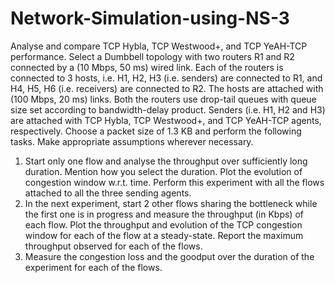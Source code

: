 # Network-Simulation-using-NS-3
Analyse and compare TCP Hybla, TCP Westwood+, and TCP YeAH-TCP performance. Select a Dumbbell
topology with two routers R1 and R2 connected by a (10 Mbps, 50 ms) wired link. Each of the routers is
connected to 3 hosts, i.e. H1, H2, H3 (i.e. senders) are connected to R1, and H4, H5, H6 (i.e. receivers) are
connected to R2. The hosts are attached with (100 Mbps, 20 ms) links. Both the routers use drop-tail queues
with queue size set according to bandwidth-delay product. Senders (i.e. H1, H2 and H3) are attached with TCP
Hybla, TCP Westwood+, and TCP YeAH-TCP agents, respectively. Choose a packet size of 1.3 KB and perform
the following tasks. Make appropriate assumptions wherever necessary.
1. Start only one flow and analyse the throughput over sufficiently long duration. Mention how you select
the duration. Plot the evolution of congestion window w.r.t. time. Perform this experiment with all the
flows attached to all the three sending agents.
2. In the next experiment, start 2 other flows sharing the bottleneck while the first one is in progress and
measure the throughput (in Kbps) of each flow. Plot the throughput and evolution of the TCP
congestion window for each of the flow at a steady-state. Report the maximum throughput observed for
each of the flows.
3. Measure the congestion loss and the goodput over the duration of the experiment for each of the flows.
